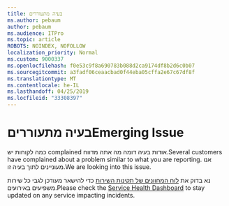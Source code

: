 ```yaml
---
title: בעיה מתעוררים
ms.author: pebaum
author: pebaum
ms.audience: ITPro
ms.topic: article
ROBOTS: NOINDEX, NOFOLLOW
localization_priority: Normal
ms.custom: 9000337
ms.openlocfilehash: f0e53c9f8a690783b088d2ca9174df8b2d6c0b07
ms.sourcegitcommit: a3fadf06ceaacbad0f44eba05cffa2e67c67df8f
ms.translationtype: MT
ms.contentlocale: he-IL
ms.lasthandoff: 04/25/2019
ms.locfileid: "33308397"
---
```

# <a name="emerging-issue"></a><span data-ttu-id="80c64-102">בעיה מתעוררים</span><span class="sxs-lookup"><span data-stu-id="80c64-102">Emerging Issue</span></span>

<span data-ttu-id="80c64-103">כמה לקוחות יש complained אודות בעיה דומה מה אתה מדווח.</span><span class="sxs-lookup"><span data-stu-id="80c64-103">Several customers have complained about a problem similar to what you are reporting.</span></span> <span data-ttu-id="80c64-104">אנו מעוניינים לתוך בעיה זו.</span><span class="sxs-lookup"><span data-stu-id="80c64-104">We are looking into this issue.</span></span>

<span data-ttu-id="80c64-105">נא בדוק את [לוח המחוונים של תקינות השירות](https://admin.microsoft.com/adminportal/home#/servicehealth) כדי להישאר מעודכן לגבי כל שירות משפיעים באירועים.</span><span class="sxs-lookup"><span data-stu-id="80c64-105">Please check the [Service Health Dashboard](https://admin.microsoft.com/adminportal/home#/servicehealth) to stay updated on any service impacting incidents.</span></span>